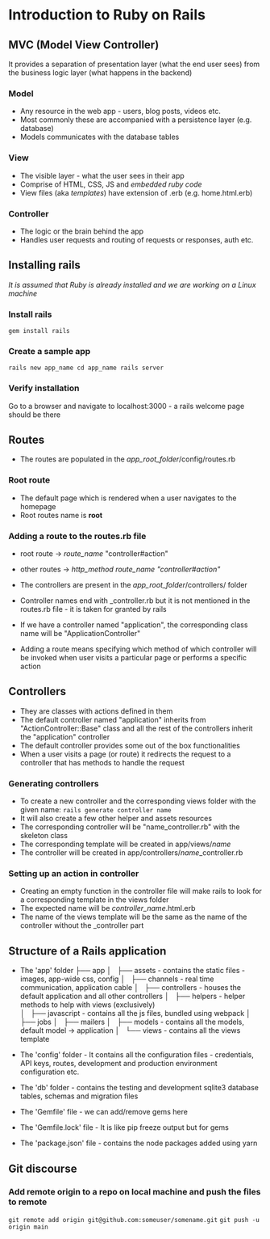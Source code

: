 # Introduction to Ruby on Rails

## MVC (Model View Controller)
It provides a separation of presentation layer (what the end user sees) from 
the business logic layer (what happens in the backend)

### Model
- Any resource in the web app - users, blog posts, videos etc.
- Most commonly these are accompanied with a persistence layer (e.g. database)
- Models communicates with the database tables

### View
- The visible layer - what the user sees in their app
- Comprise of HTML, CSS, JS and *embedded ruby code*
- View files (aka *templates*) have extension of .erb (e.g. home.html.erb)

### Controller
- The logic or the brain behind the app
- Handles user requests and routing of requests or responses, auth etc.

## Installing rails
*It is assumed that Ruby is already installed and we are working on a 
Linux machine*

### Install rails
`gem install rails`

### Create a sample app
`
rails new app_name
cd app_name
rails server
`
### Verify installation
Go to a browser and navigate to localhost:3000 - a rails welcome page should
be there

## Routes
- The routes are populated in the *app_root_folder*/config/routes.rb

### Root route
- The default page which is rendered when a user navigates to the homepage
- Root routes name is **root**

### Adding a route to the routes.rb file
- root route -> *route_name* "controller#action"
- other routes -> *http_method* *route_name* *"controller#action"*

- The controllers are present in the *app_root_folder*/controllers/ folder 
- Controller names end with \_controller.rb but it is not mentioned in the 
routes.rb file - it is taken for granted by rails
- If we have a controller named "application", the corresponding class name
 will be "ApplicationController"
- Adding a route means specifying which method of which controller will be 
invoked when user visits a particular page or performs a specific action

## Controllers
- They are classes with actions defined in them
- The default controller named "application" inherits from "ActionController::Base" 
class and all the rest of the controllers inherit the "application" controller
- The default controller provides some out of the box functionalities
- When a user visits a page (or route) it redirects the request to a controller
that has methods to handle the request

### Generating controllers
- To create a new controller and the corresponding views folder with the given 
 name:
`rails generate controller name`
- It will also create a few other helper and assets resources
- The corresponding controller will be "name\_controller.rb" with the skeleton
 class
- The corresponding template will be created in app/views/*name* 
- The controller will be created in app/controllers/*name*\_controller.rb

### Setting up an action in controller
- Creating an empty function in the controller file will make rails to look 
for a corresponding template in the views folder
- The expected name will be *controller_name*.html.erb
- The name of the views template will be the same as the name of the controller 
without the \_controller part

## Structure of a Rails application
- The 'app' folder
├── app
│   ├── assets - contains the static files - images, app-wide css, config
│   ├── channels - real time communication, application cable
│   ├── controllers - houses the default application and all other controllers
│   ├── helpers - helper methods to help with views (exclusively)	
│   ├── javascript - contains all the js files, bundled using webpack
│   ├── jobs
│   ├── mailers
│   ├── models - contains all the models, default model -> application 
│   └── views - contains all the views template

- The 'config' folder - It contains all the configuration files - credentials, 
API keys, routes, development and production environment configuration etc.
- The 'db' folder - contains the testing and development sqlite3 database tables, 
schemas and migration files
- The 'Gemfile' file - we can add/remove gems here
- The 'Gemfile.lock' file - It is like pip freeze output but for gems
- The 'package.json' file - contains the node packages added using yarn

## Git discourse
### Add remote origin to a repo on local machine and push the files to remote
`git remote add origin git@github.com:someuser/somename.git`
`git push -u origin main`

